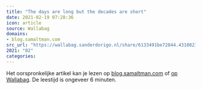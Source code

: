 ```yaml
---
title: "The days are long but the decades are short"
date: 2021-02-19 07:28:36
icon: article
source: Wallabag
domains:
- blog.samaltman.com
src_url: "https://wallabag.sanderdorigo.nl/share/6133491be72844.43108213"
2021: "02"
categories:
---
```

Het oorspronkelijke artikel kan je lezen op [blog.samaltman.com](https://blog.samaltman.com/the-days-are-long-but-the-decades-are-short) of [op Wallabag](https://wallabag.sanderdorigo.nl/share/6133491be72844.43108213). De leestijd is ongeveer 6 minuten.